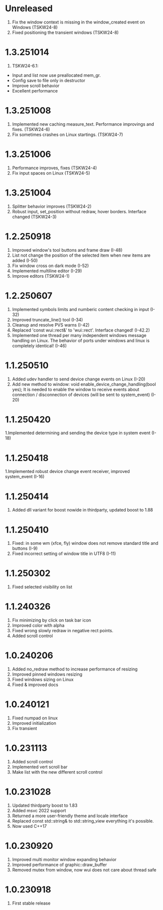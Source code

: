 # Unreleased
1. Fix the window context is missing in the window_created event on Windows (TSKW24-8)
2. Fixed positioning the transient windows (TSKW24-8)

# 1.3.251014
1. TSKW24-6.1:
- Input and list now use preallocated mem_gr.
- Config save to file only in destructor
- Improve scroll behavior
- Excellent performance

# 1.3.251008
1. Implemented new caching measure_text. Performance improvings and fixes. (TSKW24-6)
2. Fix sometimes crashes on Linux startings. (TSKW24-7)

# 1.3.251006
1. Performance improves, fixes (TSKW24-4)
2. Fix input spaces on Linux (TSKW24-5)

# 1.3.251004
1. Splitter behavior improves (TSKW24-2)
2. Robust input, set_position without redraw, hover borders. Interface changed (TSKW24-3)

# 1.2.250918
1. Improved window's tool buttons and frame draw (I-48)
2. List not change the position of the selected item when new items are added (I-50)
3. Fix window cross on dark mode (I-52)
4. Implemented multiline editor (I-29)
5. Improve editors (TSKW24-1)

# 1.2.250607
1. Implemented symbols limits and numberic content checking in input (I-32)
2. Improved truncate_line() tool (I-34)
3. Cleanup and resolve PVS warns (I-42)
4. Replaced 'const wui::rect&' to 'wui::rect'. Interface changed! (I-42.2)
5. Implemented one thread per many independent windows message handling on Linux. The behavior of ports under windows and linux is completely identical! (I-46)

# 1.1.250510
1. Added udev handler to send device change events on Linux (I-20)
2. Add new method to window: void enable_device_change_handling(bool yes); It is needed to enable the window to receive events about connection / disconnection of devices (will be sent to system_event) (I-20)

# 1.1.250420
1.Implemented determining and sending the device type in system event (I-18)

# 1.1.250418
1.Implemented robust device change event receiver, improved system_event (I-16)

# 1.1.250414
1. Added dll variant for boost nowide in thirdparty, updated boost to 1.88

# 1.1.250410
1. Fixed: in some wm (xfce, fly) window does not remove standard title and buttons (I-9)
2. Fixed incorrect setting of window title in UTF8 (I-11)

# 1.1.250302
1. Fixed selected visibility on list

# 1.1.240326
1. Fix minimizing by click on task bar icon
2. Improved color with alpha
3. Fixed wrong slowly redraw in negative rect points.
4. Added scroll control

# 1.0.240206
1. Added no_redraw method to increase performance of resizing
2. Improved pinned windows resizing
3. Fixed windows sizing on Linux
4. Fixed & improved docs

# 1.0.240121
1. Fixed numpad on linux
2. Improved initialization
3. Fix transient

# 1.0.231113
1. Added scroll control
2. Implemented vert scroll bar
3. Make list with the new different scroll control

# 1.0.231028
1. Updated thirdparty boost to 1.83
2. Added msvc 2022 support
3. Returned a more user-friendly theme and locale interface
4. Replaced const std::string& to std::string_view everything it's possible.
5. Now used C++17

# 1.0.230920
1. Improved multi monitor window expanding behavior
2. Improved performance of graphic::draw_buffer
3. Removed mutex from window, now wui does not care about thread safe

# 1.0.230918
1. First stable release
